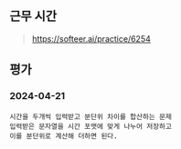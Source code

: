 ## 근무 시간
> https://softeer.ai/practice/6254

## 평가
### 2024-04-21
```
시간을 두개씩 입력받고 분단위 차이를 합산하는 문제
입력받은 문자열을 시간 포맷에 맞게 나누어 저장하고
이를 분단위로 계산해 더하면 된다.
```